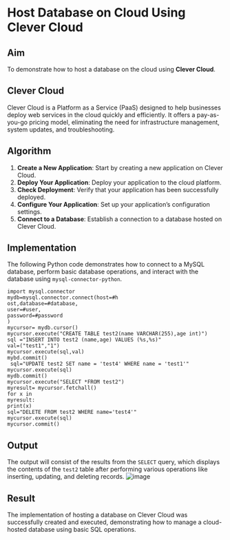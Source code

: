 # Host Database on Cloud Using Clever Cloud

## Aim

To demonstrate how to host a database on the cloud using **Clever Cloud**.

## Clever Cloud

Clever Cloud is a Platform as a Service (PaaS) designed to help businesses deploy web services in the cloud quickly and efficiently. It offers a pay-as-you-go pricing model, eliminating the need for infrastructure management, system updates, and troubleshooting.

## Algorithm

1. **Create a New Application**: Start by creating a new application on Clever Cloud.
2. **Deploy Your Application**: Deploy your application to the cloud platform.
3. **Check Deployment**: Verify that your application has been successfully deployed. 
4. **Configure Your Application**: Set up your application’s configuration settings.
5. **Connect to a Database**: Establish a connection to a database hosted on Clever Cloud.

## Implementation

The following Python code demonstrates how to connect to a MySQL database, perform basic database operations, and interact with the database using `mysql-connector-python`.

```
import mysql.connector 
mydb=mysql.connector.connect(host=#h 
ost,database=#database, 
user=#user, 
password=#password 
) 
mycursor= mydb.cursor() 
mycursor.execute("CREATE TABLE test2(name VARCHAR(255),age int)") 
sql ="INSERT INTO test2 (name,age) VALUES (%s,%s)" 
val=("test1","1") 
mycursor.execute(sql,val) 
mybd.commit()
 sql="UPDATE test2 SET name = 'test4' WHERE name = 'test1'" 
mycursor.execute(sql) 
mydb.commit() 
mycursor.execute("SELECT *FROM test2") 
myresult= mycursor.fetchall() 
for x in 
myresult: 
print(x) 
sql="DELETE FROM test2 WHERE name='test4'" 
mycursor.execute(sql) 
mycursor.commit()

```

## Output

The output will consist of the results from the `SELECT` query, which displays the contents of the `test2` table after performing various operations like inserting, updating, and deleting records.
![image](https://github.com/user-attachments/assets/bb9d6cb4-9387-4638-8c9b-4521e56298f9)


## Result

The implementation of hosting a database on Clever Cloud was successfully created and executed, demonstrating how to manage a cloud-hosted database using basic SQL operations.

